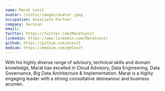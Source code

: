 ```yaml
---
name: Marat Levit
avatar: /static/images/avatar.jpeg
occupation: Associate Partner
company: Servian
email:
twitter: https://twitter.com/MaratLevit
linkedin: https://www.linkedin.com/MaratLevit
github: https://github.com/mlevit
medium: https://medium.com/@mlevit
---
```


With his highly diverse range of advisory, technical skills and domain knowledge, Marat has excelled in Cloud Advisory, Data Engineering, Data Governance, Big Data Architecture & Implementation. Marat is a highly engaging leader with a strong consultative demeanour and business acumen.
